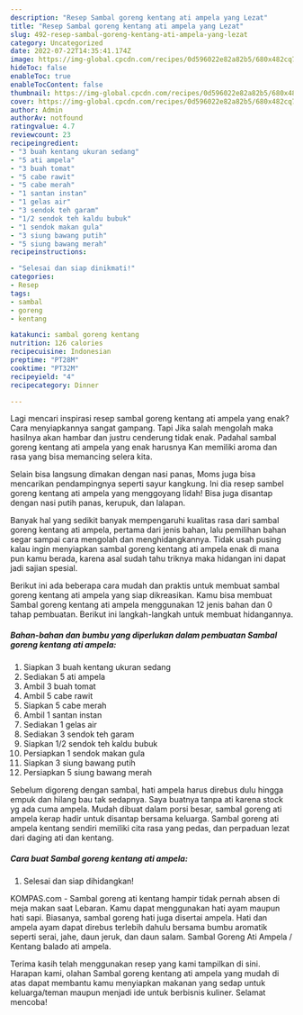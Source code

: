 ```yaml
---
description: "Resep Sambal goreng kentang ati ampela yang Lezat"
title: "Resep Sambal goreng kentang ati ampela yang Lezat"
slug: 492-resep-sambal-goreng-kentang-ati-ampela-yang-lezat
category: Uncategorized
date: 2022-07-22T14:35:41.174Z
image: https://img-global.cpcdn.com/recipes/0d596022e82a82b5/680x482cq70/sambal-goreng-kentang-ati-ampela-foto-resep-utama.jpg
hideToc: false
enableToc: true
enableTocContent: false
thumbnail: https://img-global.cpcdn.com/recipes/0d596022e82a82b5/680x482cq70/sambal-goreng-kentang-ati-ampela-foto-resep-utama.jpg
cover: https://img-global.cpcdn.com/recipes/0d596022e82a82b5/680x482cq70/sambal-goreng-kentang-ati-ampela-foto-resep-utama.jpg
author: Admin
authorAv: notfound
ratingvalue: 4.7
reviewcount: 23
recipeingredient:
- "3 buah kentang ukuran sedang"
- "5 ati ampela"
- "3 buah tomat"
- "5 cabe rawit"
- "5 cabe merah"
- "1 santan instan"
- "1 gelas air"
- "3 sendok teh garam"
- "1/2 sendok teh kaldu bubuk"
- "1 sendok makan gula"
- "3 siung bawang putih"
- "5 siung bawang merah"
recipeinstructions:

- "Selesai dan siap dinikmati!"
categories:
- Resep
tags:
- sambal
- goreng
- kentang

katakunci: sambal goreng kentang 
nutrition: 126 calories
recipecuisine: Indonesian
preptime: "PT28M"
cooktime: "PT32M"
recipeyield: "4"
recipecategory: Dinner

---
```



Lagi mencari inspirasi resep sambal goreng kentang ati ampela yang enak? Cara menyiapkannya sangat gampang. Tapi Jika salah mengolah maka hasilnya akan hambar dan justru cenderung tidak enak. Padahal sambal goreng kentang ati ampela yang enak harusnya Kan memiliki aroma dan rasa yang bisa memancing selera kita.


Selain bisa langsung dimakan dengan nasi panas, Moms juga bisa mencarikan pendampingnya seperti sayur kangkung. Ini dia resep sambel goreng kentang ati ampela yang menggoyang lidah! Bisa juga disantap dengan nasi putih panas, kerupuk, dan lalapan.

Banyak hal yang sedikit banyak mempengaruhi kualitas rasa dari sambal goreng kentang ati ampela, pertama dari jenis bahan, lalu pemilihan bahan segar sampai cara mengolah dan menghidangkannya. Tidak usah pusing kalau ingin menyiapkan sambal goreng kentang ati ampela enak di mana pun kamu berada, karena asal sudah tahu triknya maka hidangan ini dapat jadi sajian spesial.


Berikut ini ada beberapa cara mudah dan praktis untuk membuat sambal goreng kentang ati ampela yang siap dikreasikan. Kamu bisa membuat Sambal goreng kentang ati ampela menggunakan 12 jenis bahan dan 0 tahap pembuatan. Berikut ini langkah-langkah untuk membuat hidangannya.

<!--inarticleads1-->

##### Bahan-bahan dan bumbu yang diperlukan dalam pembuatan Sambal goreng kentang ati ampela:

1. Siapkan 3 buah kentang ukuran sedang
1. Sediakan 5 ati ampela
1. Ambil 3 buah tomat
1. Ambil 5 cabe rawit
1. Siapkan 5 cabe merah
1. Ambil 1 santan instan
1. Sediakan 1 gelas air
1. Sediakan 3 sendok teh garam
1. Siapkan 1/2 sendok teh kaldu bubuk
1. Persiapkan 1 sendok makan gula
1. Siapkan 3 siung bawang putih
1. Persiapkan 5 siung bawang merah


Sebelum digoreng dengan sambal, hati ampela harus direbus dulu hingga empuk dan hilang bau tak sedapnya. Saya buatnya tanpa ati karena stock yg ada cuma ampela. Mudah dibuat dalam porsi besar, sambal goreng ati ampela kerap hadir untuk disantap bersama keluarga. Sambal goreng ati ampela kentang sendiri memiliki cita rasa yang pedas, dan perpaduan lezat dari daging ati dan kentang. 

<!--inarticleads2-->

##### Cara buat Sambal goreng kentang ati ampela:


1. Selesai dan siap dihidangkan!

KOMPAS.com - Sambal goreng ati kentang hampir tidak pernah absen di meja makan saat Lebaran. Kamu dapat menggunakan hati ayam maupun hati sapi. Biasanya, sambal goreng hati juga disertai ampela. Hati dan ampela ayam dapat direbus terlebih dahulu bersama bumbu aromatik seperti serai, jahe, daun jeruk, dan daun salam. Sambal Goreng Ati Ampela / Kentang balado ati ampela. 

Terima kasih telah menggunakan resep yang kami tampilkan di sini. Harapan kami, olahan Sambal goreng kentang ati ampela yang mudah di atas dapat membantu kamu menyiapkan makanan yang sedap untuk keluarga/teman maupun menjadi ide untuk berbisnis kuliner. Selamat mencoba!
